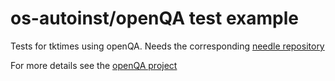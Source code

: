 os-autoinst/openQA test example
===============================

Tests for tktimes using openQA. Needs the corresponding [needle
repository](https://github.com/perlpunk/openqa-simple-starter-needles)

For more details see the [openQA project](http://open.qa/)

